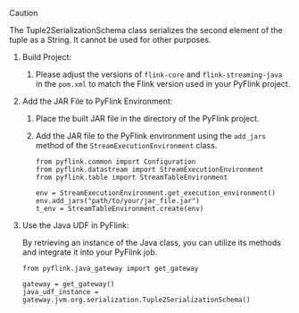 > [!CAUTION]
> The Tuple2SerializationSchema class serializes the second element of the tuple as a String. 
> It cannot be used for other purposes.


1. Build Project:
   1. Please adjust the versions of `flink-core` and `flink-streaming-java` in the `pom.xml` to match the Flink version used in your PyFlink project.

2. Add the JAR File to PyFlink Environment:
   1. Place the built JAR file in the directory of the PyFlink project.
   2. Add the JAR file to the PyFlink environment using the `add_jars` method of the `StreamExecutionEnvironment` class. 
   
      ```
      from pyflink.common import Configuration
      from pyflink.datastream import StreamExecutionEnvironment
      from pyflink.table import StreamTableEnvironment

      env = StreamExecutionEnvironment.get_execution_environment()
      env.add_jars("path/to/your/jar_file.jar")
      t_env = StreamTableEnvironment.create(env)
      ```
3. Use the Java UDF in PyFlink:

    By retrieving an instance of the Java class, you can utilize its methods and integrate it into your PyFlink job.
    ```
    from pyflink.java_gateway import get_gateway

    gateway = get_gateway()
    java_udf_instance = gateway.jvm.org.serialization.Tuple2SerializationSchema()
    ```


